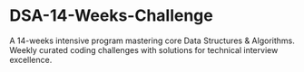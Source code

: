 # DSA-14-Weeks-Challenge
A 14-weeks intensive program mastering core Data Structures &amp; Algorithms. Weekly curated coding challenges with solutions for technical interview excellence.


